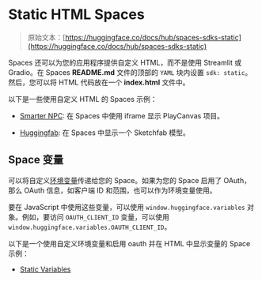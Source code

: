 # Static HTML Spaces

> 原始文本：[https://huggingface.co/docs/hub/spaces-sdks-static](https://huggingface.co/docs/hub/spaces-sdks-static)

Spaces 还可以为您的应用程序提供自定义 HTML，而不是使用 Streamlit 或 Gradio。在 Spaces **README.md** 文件的顶部的 `YAML` 块内设置 `sdk: static`。然后，您可以将 HTML 代码放在一个 **index.html** 文件中。

以下是一些使用自定义 HTML 的 Spaces 示例：

+   [Smarter NPC](https://huggingface.co/spaces/mishig/smarter_npc): 在 Spaces 中使用 iframe 显示 PlayCanvas 项目。

+   [Huggingfab](https://huggingface.co/spaces/pierreant-p/huggingfab): 在 Spaces 中显示一个 Sketchfab 模型。

## Space 变量

可以将自定义[环境变量](./spaces-overview#managing-secrets)传递给您的 Space。如果为您的 Space 启用了 OAuth，那么 OAuth 信息，如客户端 ID 和范围，也可以作为环境变量使用。

要在 JavaScript 中使用这些变量，可以使用 `window.huggingface.variables` 对象。例如，要访问 `OAUTH_CLIENT_ID` 变量，可以使用 `window.huggingface.variables.OAUTH_CLIENT_ID`。

以下是一个使用自定义环境变量和启用 oauth 并在 HTML 中显示变量的 Space 示例：

+   [Static Variables](https://huggingface.co/spaces/huggingfacejs/static-variables)
